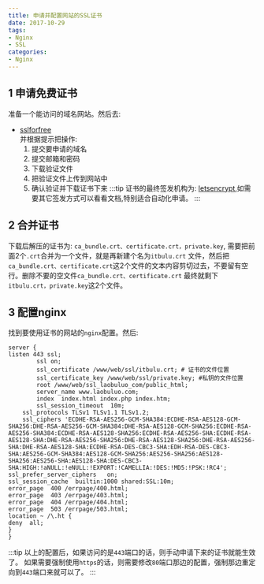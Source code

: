 ```yaml
---
title: 申请并配置网站的SSL证书
date: 2017-10-29
tags:
- Nginx
- SSL
categories:
- Nginx
---
```


## 1 申请免费证书
准备一个能访问的域名网站。然后去:
* [sslforfree](https://www.sslforfree.com/ )   
并根据提示把操作:
  1. 提交要申请的域名
  2. 提交邮箱和密码
  3. 下载验证文件
  4. 把验证文件上传到网站中
  5. 确认验证并下载证书下来
:::tip
证书的最终签发机构为: [letsencrypt](https://letsencrypt.org/),如需要其它签发方式可以看看文档,特别适合自动化申请。
:::
<!-- more -->
## 2 合并证书     
下载后解压的证书为: ` ca_bundle.crt、certificate.crt，private.key `, 需要把前面2个`.crt`合并为一个文件，就是再新建个名为`itbulu.crt`
文件，然后把`ca_bundle.crt、certificate.crt`这2个文件的文本内容剪切过去，不要留有空行。删除不要的空文件`ca_bundle.crt、certificate.crt`
最终就剩下`itbulu.crt，private.key`这2个文件。

## 3 配置nginx
找到要使用证书的网站的`nginx`配置。然后:
``` nginx 
server {
listen 443 ssl;
        ssl on;
        ssl_certificate /www/web/ssl/itbulu.crt; # 证书的文件位置
        ssl_certificate_key /www/web/ssl/private.key; #私钥的文件位置
        root /www/web/ssl_laobuluo_com/public_html;
        server_name www.laobuluo.com;
        index  index.html index.php index.htm;
        ssl_session_timeout  10m;
    ssl_protocols TLSv1 TLSv1.1 TLSv1.2;
    ssl_ciphers 'ECDHE-RSA-AES256-GCM-SHA384:ECDHE-RSA-AES128-GCM-SHA256:DHE-RSA-AES256-GCM-SHA384:DHE-RSA-AES128-GCM-SHA256:ECDHE-RSA-AES256-SHA384:ECDHE-RSA-AES128-SHA256:ECDHE-RSA-AES256-SHA:ECDHE-RSA-AES128-SHA:DHE-RSA-AES256-SHA256:DHE-RSA-AES128-SHA256:DHE-RSA-AES256-SHA:DHE-RSA-AES128-SHA:ECDHE-RSA-DES-CBC3-SHA:EDH-RSA-DES-CBC3-SHA:AES256-GCM-SHA384:AES128-GCM-SHA256:AES256-SHA256:AES128-SHA256:AES256-SHA:AES128-SHA:DES-CBC3-SHA:HIGH:!aNULL:!eNULL:!EXPORT:!CAMELLIA:!DES:!MD5:!PSK:!RC4'; ssl_prefer_server_ciphers   on;
ssl_session_cache  builtin:1000 shared:SSL:10m;
error_page  400 /errpage/400.html;
error_page  403 /errpage/403.html;
error_page  404 /errpage/404.html;
error_page  503 /errpage/503.html;
location ~ /\.ht {
deny  all;
}
}
```

:::tip
以上的配置后，如果访问的是`443`端口的话，则手动申请下来的证书就能生效了。
如果需要强制使用`https`的话，则需要修改`80`端口那边的配置，强制那边重定向到`443`端口来就可以了。
:::
